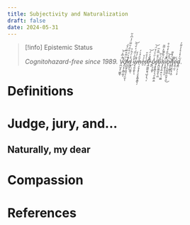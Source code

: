 ```yaml
---
title: Subjectivity and Naturalization
draft: false
date: 2024-05-31
---
```


> [!info] Epistemic Status
>
> *Cognitohazard-free since 1989. V̴̛̤̪̫͕̙̖̺̳̘̅̀͆̽́̚͝ơ̸̡̼͙̗͎̳̦̻̩͐̅̿͒̿̈́̌́̕ḭ̷̺͖̞̠̻̼͎̠̱̲̞̌̀͛̈́͒̅̒̃̿̈́̾͆͐̃̚ͅd̵̰̪̟̩̑̾̈́͂̀̊ ̷̨̣̞̣̹͖͖̌̆̃̉̅̎͗̒̌́̏͝ͅw̵̡̢͍̬̰̙͒̐́̒̌ͅͅh̵̖̣̗̱̩͓̙̖̙̬̥̳̝̳͓̗͂̑́̽͛̓è̷̮̾̊r̸͕̀̀̉̐̎ȩ̷̲͚̫̫̮͈̜̺̩͙̜͕̐͂̇̓̈́̕͝ ̴̯̮̏̍̉p̷̖̯͔͚̙̽̍̇̋̉̈́̌̈́͝r̸̨̹͙̬̥͇̥͎̜͈͕̳̯̼̉͒͋̿̌̅ǫ̴̪̫̰͚̫̝̬͉͖͆̂͑̀͝h̴̡̡̢̧̛̲̣͍̤͉̜͚̲̓̑̃̿̏̽̿̃i̷̧̧̻̩̩̦̘̯̽͂̓̃̐̔̍͋͒̚b̵̢̛̦̖͓̺̪̳̣̫̫̘͉̼̌̏̄͜͝í̵͙̼̟̫̳̱̣̮͑̒̽͌̕͘͘̕t̵̨̢̢̛̗͍͙̖͙̫̋͘̕͠ȩ̴̼̜̰̚ͅd̴̡̳̤͕̦̖͔̙̆̓̽̾̊̾̉͌̓͘.*

# Definitions

# Judge, jury, and...

## Naturally, my dear

# Compassion

# References